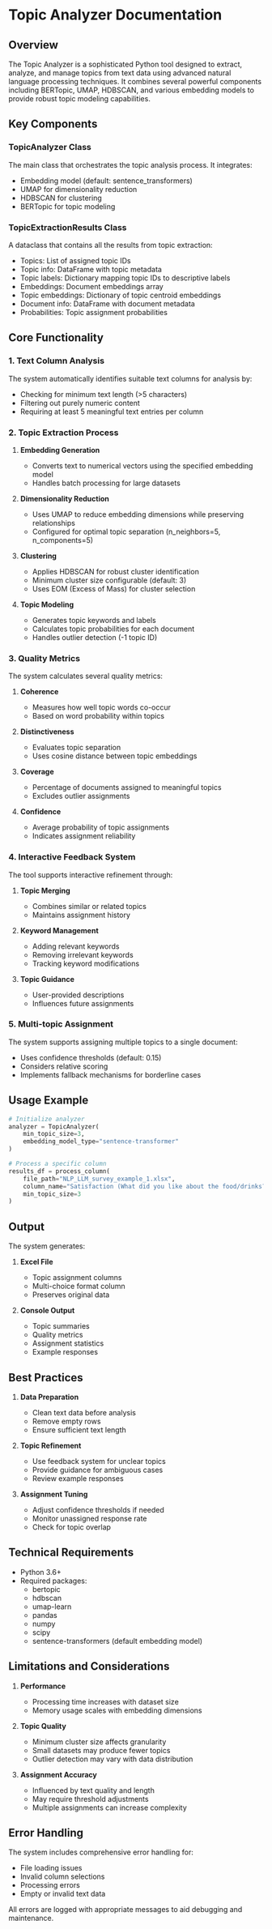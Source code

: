 # Topic Analyzer Documentation

## Overview

The Topic Analyzer is a sophisticated Python tool designed to extract, analyze, and manage topics from text data using advanced natural language processing techniques. It combines several powerful components including BERTopic, UMAP, HDBSCAN, and various embedding models to provide robust topic modeling capabilities.

## Key Components

### TopicAnalyzer Class

The main class that orchestrates the topic analysis process. It integrates:
- Embedding model (default: sentence_transformers)
- UMAP for dimensionality reduction
- HDBSCAN for clustering
- BERTopic for topic modeling

### TopicExtractionResults Class

A dataclass that contains all the results from topic extraction:
- Topics: List of assigned topic IDs
- Topic info: DataFrame with topic metadata
- Topic labels: Dictionary mapping topic IDs to descriptive labels
- Embeddings: Document embeddings array
- Topic embeddings: Dictionary of topic centroid embeddings
- Document info: DataFrame with document metadata
- Probabilities: Topic assignment probabilities

## Core Functionality

### 1. Text Column Analysis

The system automatically identifies suitable text columns for analysis by:
- Checking for minimum text length (>5 characters)
- Filtering out purely numeric content
- Requiring at least 5 meaningful text entries per column

### 2. Topic Extraction Process

1. **Embedding Generation**
   - Converts text to numerical vectors using the specified embedding model
   - Handles batch processing for large datasets

2. **Dimensionality Reduction**
   - Uses UMAP to reduce embedding dimensions while preserving relationships
   - Configured for optimal topic separation (n_neighbors=5, n_components=5)

3. **Clustering**
   - Applies HDBSCAN for robust cluster identification
   - Minimum cluster size configurable (default: 3)
   - Uses EOM (Excess of Mass) for cluster selection

4. **Topic Modeling**
   - Generates topic keywords and labels
   - Calculates topic probabilities for each document
   - Handles outlier detection (-1 topic ID)

### 3. Quality Metrics

The system calculates several quality metrics:

1. **Coherence**
   - Measures how well topic words co-occur
   - Based on word probability within topics

2. **Distinctiveness**
   - Evaluates topic separation
   - Uses cosine distance between topic embeddings

3. **Coverage**
   - Percentage of documents assigned to meaningful topics
   - Excludes outlier assignments

4. **Confidence**
   - Average probability of topic assignments
   - Indicates assignment reliability

### 4. Interactive Feedback System

The tool supports interactive refinement through:

1. **Topic Merging**
   - Combines similar or related topics
   - Maintains assignment history

2. **Keyword Management**
   - Adding relevant keywords
   - Removing irrelevant keywords
   - Tracking keyword modifications

3. **Topic Guidance**
   - User-provided descriptions
   - Influences future assignments

### 5. Multi-topic Assignment

The system supports assigning multiple topics to a single document:
- Uses confidence thresholds (default: 0.15)
- Considers relative scoring
- Implements fallback mechanisms for borderline cases

## Usage Example

```python
# Initialize analyzer
analyzer = TopicAnalyzer(
    min_topic_size=3,
    embedding_model_type="sentence-transformer"
)

# Process a specific column
results_df = process_column(
    file_path="NLP_LLM_survey_example_1.xlsx",
    column_name="Satisfaction (What did you like about the food/drinks?)",
    min_topic_size=3
)
```

## Output

The system generates:

1. **Excel File**
   - Topic assignment columns
   - Multi-choice format column
   - Preserves original data

2. **Console Output**
   - Topic summaries
   - Quality metrics
   - Assignment statistics
   - Example responses

## Best Practices

1. **Data Preparation**
   - Clean text data before analysis
   - Remove empty rows
   - Ensure sufficient text length

2. **Topic Refinement**
   - Use feedback system for unclear topics
   - Provide guidance for ambiguous cases
   - Review example responses

3. **Assignment Tuning**
   - Adjust confidence thresholds if needed
   - Monitor unassigned response rate
   - Check for topic overlap

## Technical Requirements

- Python 3.6+
- Required packages:
  - bertopic
  - hdbscan
  - umap-learn
  - pandas
  - numpy
  - scipy
  - sentence-transformers (default embedding model)

## Limitations and Considerations

1. **Performance**
   - Processing time increases with dataset size
   - Memory usage scales with embedding dimensions

2. **Topic Quality**
   - Minimum cluster size affects granularity
   - Small datasets may produce fewer topics
   - Outlier detection may vary with data distribution

3. **Assignment Accuracy**
   - Influenced by text quality and length
   - May require threshold adjustments
   - Multiple assignments can increase complexity

## Error Handling

The system includes comprehensive error handling for:
- File loading issues
- Invalid column selections
- Processing errors
- Empty or invalid text data

All errors are logged with appropriate messages to aid debugging and maintenance.